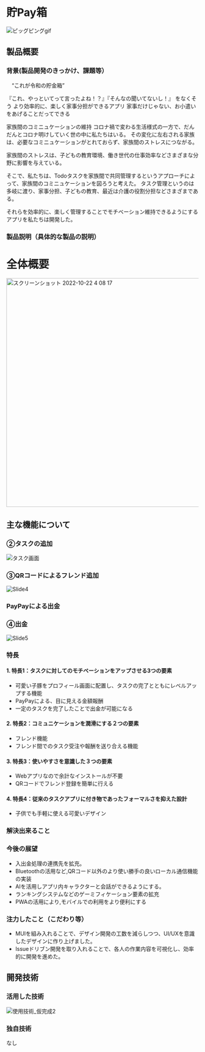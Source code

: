 # 貯Pay箱

![ピッグピングgif](https://user-images.githubusercontent.com/103715845/197315090-b6d32f46-e84a-4fa0-8eba-5a7c41d865d8.gif)

## 製品概要
### 背景(製品開発のきっかけ、課題等）
 　“これが令和の貯金箱”

『これ、やっといてって言ったよね！？』『そんなの聞いてないし！』
をなくそう
より効率的に、楽しく家事分担ができるアプリ
家事だけじゃない、お小遣いをあげることだってできる

家族間のコミニュケーションの維持
コロナ禍で変わる生活様式の一方で、だんだんとコロナ明けしていく世の中に私たちはいる。
その変化に左右される家族は、必要なコミニュケーションがとれておらず、家族間のストレスにつながる。

家族間のストレスは、子どもの教育環境、働き世代の仕事効率などさまざまな分野に影響を与えている。

そこで、私たちは、Todoタスクを家族間で共同管理するというアプローチによって、家族間のコミニュケーションを図ろうと考えた。
タスク管理というのは多岐に渡り、家事分担、子どもの教育、最近は介護の役割分担などさまざまである。

それらを効率的に、楽しく管理することでモチベーション維持できるようにするアプリを私たちは開発した。

 
### 製品説明（具体的な製品の説明）
<h1>全体概要</h1>
<img width="598" alt="スクリーンショット 2022-10-22 4 08 17" src="https://user-images.githubusercontent.com/103715845/197308529-c2523dcc-0d7d-4ec8-ba83-60c8397cee37.png">
<h2>主な機能について</h2>


<h3>②タスクの追加</h3>

![タスク画面](https://user-images.githubusercontent.com/103715845/197309763-ce2b5171-ce2b-4b4a-b07a-bf88cb37527d.jpg)

<h3>③QRコードによるフレンド追加</h3>

![Slide4](https://user-images.githubusercontent.com/103715845/197311238-ad4c3426-b628-46e7-8a0e-27d0cf7171d7.jpg)

<h3>PayPayによる出金</h3>



<h3>④出金</h3>

![Slide5](https://user-images.githubusercontent.com/103715845/197311267-ce9ca67c-a86e-4310-9b57-1ed350c43f61.jpg)






### 特長
#### 1. 特長1：タスクに対してのモチベーションをアップさせる3つの要素
  * 可愛い子豚をプロフィール画面に配置し、タスクの完了とともにレベルアップする機能
  * PayPayによる、目に見える金額報酬
  * 一定のタスクを完了したことで出金が可能になる
#### 2. 特長2：コミュニケーションを潤滑にする２つの要素
  * フレンド機能
  * フレンド間でのタスク受注や報酬を送り合える機能
#### 3. 特長3：使いやすさを意識した３つの要素
  * Webアプリなので余計なインストールが不要
  * QRコードでフレンド登録を簡単に行える
#### 4. 特長4：従来のタスクアプリに付き物であったフォーマルさを抑えた設計
  * 子供でも手軽に使える可愛いデザイン

### 解決出来ること


### 今後の展望
* 入出金処理の連携先を拡充。
* Bluetoothの活用など,QRコード以外のより使い勝手の良いローカル通信機能の実装
* AIを活用しアプリ内キャラクターと会話ができるようにする。
* ランキングシステムなどのゲーミフィケーション要素の拡充
* PWAの活用により,モバイルでの利用をより便利にする

### 注力したこと（こだわり等）
* MUIを組み入れることで、デザイン開発の工数を減らしつつ、UI/UXを意識したデザインに作り上げました。
* Issueドリブン開発を取り入れることで、各人の作業内容を可視化し、効率的に開発を進めた。

## 開発技術
### 活用した技術
![使用技術_仮完成2](https://user-images.githubusercontent.com/103715845/197308202-81cc91ba-7ddf-40e8-92f6-91cfeb532f18.jpg)


### 独自技術
なし
